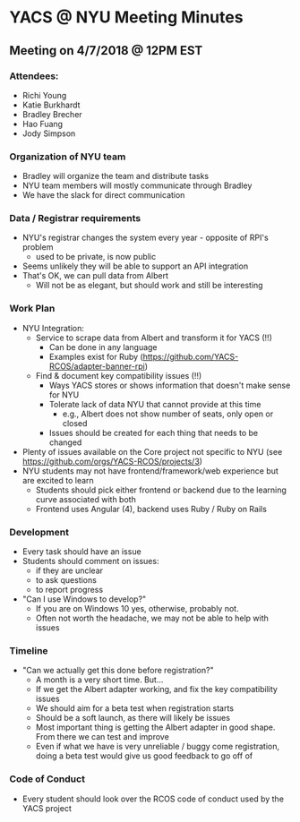 # YACS @ NYU Meeting Minutes

## Meeting on 4/7/2018 @ 12PM EST

### Attendees:
- Richi Young
- Katie Burkhardt
- Bradley Brecher
- Hao Fuang
- Jody Simpson

### Organization of NYU team
- Bradley will organize the team and distribute tasks
- NYU team members will mostly communicate through Bradley
- We have the slack for direct communication

### Data / Registrar requirements
- NYU's registrar changes the system every year - opposite of RPI's problem
  - used to be private, is now public
- Seems unlikely they will be able to support an API integration
- That's OK, we can pull data from Albert
  - Will not be as elegant, but should work and still be interesting

### Work Plan
- NYU Integration:
  - Service to scrape data from Albert and transform it for YACS (!!)
    - Can be done in any language
    - Examples exist for Ruby (https://github.com/YACS-RCOS/adapter-banner-rpi)
  - Find & document key compatibility issues (!!)
    - Ways YACS stores or shows information that doesn't make sense for NYU
    - Tolerate lack of data NYU that cannot provide at this time
      - e.g., Albert does not show number of seats, only open or closed
    - Issues should be created for each thing that needs to be changed
- Plenty of issues available on the Core project not specific to NYU (see https://github.com/orgs/YACS-RCOS/projects/3)
- NYU students may not have frontend/framework/web experience but are excited to learn
  - Students should pick either frontend or backend due to the learning curve associated with both
  - Frontend uses Angular (4), backend uses Ruby / Ruby on Rails

### Development
- Every task should have an issue
- Students should comment on issues:
  - if they are unclear
  - to ask questions
  - to report progress
- "Can I use Windows to develop?"
  - If you are on Windows 10 yes, otherwise, probably not.
  - Often not worth the headache, we may not be able to help with issues

### Timeline
- "Can we actually get this done before registration?"
  - A month is a very short time. But...
  - If we get the Albert adapter working, and fix the key compatibility issues
  - We should aim for a beta test when registration starts
  - Should be a soft launch, as there will likely be issues
  - Most important thing is getting the Albert adapter in good shape. From there we can test and improve
  - Even if what we have is very unreliable / buggy come registration, doing a beta test would give us good feedback to go off of

### Code of Conduct
- Every student should look over the RCOS code of conduct used by the YACS project
